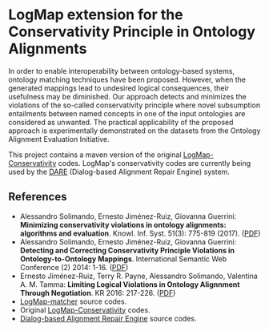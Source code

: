 # LogMap extension for the Conservativity Principle in Ontology Alignments

In order to enable interoperability between ontology-based systems, ontology matching techniques have been proposed. However, when the generated mappings lead to undesired logical consequences, their usefulness may be diminished. Our approach detects and minimizes the violations of the so-called conservativity principle where novel subsumption entailments between named concepts in one of the input ontologies are considered as unwanted. The practical applicability of the proposed approach is experimentally demonstrated on the datasets from the Ontology Alignment Evaluation Initiative.

This project contains a maven version of the original [LogMap-Conservativity](https://github.com/asolimando/logmap-conservativity) codes. LogMap's conservativity codes are currently being used by the [DARE](https://github.com/ernestojimenezruiz/dare-system) (Dialog-based Alignment Repair Engine) system.

## References

- Alessandro Solimando, Ernesto Jiménez-Ruiz, Giovanna Guerrini:
**Minimizing conservativity violations in ontology alignments: algorithms and evaluation**. Knowl. Inf. Syst. 51(3): 775-819 (2017). ([PDF](https://www.cs.ox.ac.uk/files/8299/kais-conservativity.pdf))
- Alessandro Solimando, Ernesto Jiménez-Ruiz, Giovanna Guerrini:
**Detecting and Correcting Conservativity Principle Violations in Ontology-to-Ontology Mappings**. International Semantic Web Conference (2) 2014: 1-16. ([PDF](http://www.cs.ox.ac.uk/files/6647/conservativityLogMap.pdf))
- Ernesto Jiménez-Ruiz, Terry R. Payne, Alessandro Solimando, Valentina A. M. Tamma:
**Limiting Logical Violations in Ontology Alignnment Through Negotiation**. KR 2016: 217-226. ([PDF](http://www.cs.ox.ac.uk/files/8036/kr2016_jimenez-ruiz.pdf)) 
- [LogMap-matcher](https://github.com/ernestojimenezruiz/logmap-matcher) source codes.
- Original [LogMap-Conservativity](https://github.com/asolimando/logmap-conservativity) codes.
- [Dialog-based Alignment Repair Engine](https://github.com/ernestojimenezruiz/dare-system) source codes. 

